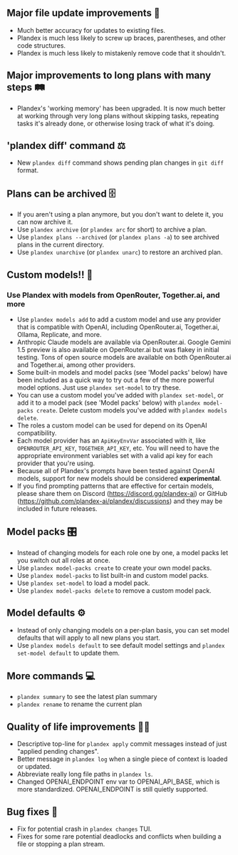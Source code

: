 ## Major file update improvements 📄
- Much better accuracy for updates to existing files.
- Plandex is much less likely to screw up braces, parentheses, and other code structures.
- Plandex is much less likely to mistakenly remove code that it shouldn't.

## Major improvements to long plans with many steps 🛤️
- Plandex's 'working memory' has been upgraded. It is now much better at working through very long plans without skipping tasks, repeating tasks it's already done, or otherwise losing track of what it's doing.

## 'plandex diff' command ⚖️
- New `plandex diff` command shows pending plan changes in `git diff` format.

## Plans can be archived 🗄️
- If you aren't using a plan anymore, but you don't want to delete it, you can now archive it.
- Use `plandex archive` (or `plandex arc` for short) to archive a plan.
- Use `plandex plans --archived` (or `plandex plans -a`) to see archived plans in the current directory.
- Use `plandex unarchive` (or `plandex unarc`) to restore an archived plan.

## Custom models!! 🧠
### Use Plandex with models from OpenRouter, Together.ai, and more
- Use `plandex models add` to add a custom model and use any provider that is compatible with OpenAI, including OpenRouter.ai, Together.ai, Ollama, Replicate, and more.
- Anthropic Claude models are available via OpenRouter.ai. Google Gemini 1.5 preview is also available on OpenRouter.ai but was flakey in initial testing. Tons of open source models are available on both OpenRouter.ai and Together.ai, among other providers.
- Some built-in models and model packs (see 'Model packs' below) have been included as a quick way to try out a few of the more powerful model options. Just use `plandex set-model` to try these.
- You can use a custom model you've added with `plandex set-model`, or add it to a model pack (see 'Model packs' below) with `plandex model-packs create`. Delete custom models you've added with `plandex models delete`.
- The roles a custom model can be used for depend on its OpenAI compatibility.
- Each model provider has an `ApiKeyEnvVar` associated with it, like `OPENROUTER_API_KEY`, `TOGETHER_API_KEY`, etc. You will need to have the appropriate environment variables set with a valid api key for each provider that you're using.
- Because all of Plandex's prompts have been tested against OpenAI models, support for new models should be considered **experimental**.
- If you find prompting patterns that are effective for certain models, please share them on Discord (https://discord.gg/plandex-ai) or GitHub (https://github.com/plandex-ai/plandex/discussions) and they may be included in future releases.

## Model packs 🎛️
- Instead of changing models for each role one by one, a model packs let you switch out all roles at once.
- Use `plandex model-packs create` to create your own model packs. 
- Use `plandex model-packs` to list built-in and custom model packs. 
- Use `plandex set-model` to load a model pack.
- Use `plandex model-packs delete` to remove a custom model pack.

## Model defaults ⚙️
- Instead of only changing models on a per-plan basis, you can set model defaults that will apply to all new plans you start.
- Use `plandex models default` to see default model settings and `plandex set-model default` to update them. 

## More commands 💻
- `plandex summary` to see the latest plan summary
- `plandex rename` to rename the current plan

## Quality of life improvements 🧘‍♀️
- Descriptive top-line for `plandex apply` commit messages instead of just "applied pending changes".
- Better message in `plandex log` when a single piece of context is loaded or updated.
- Abbreviate really long file paths in `plandex ls`.
- Changed OPENAI_ENDPOINT env var to OPENAI_API_BASE, which is more standardized. OPENAI_ENDPOINT is still quietly supported.

## Bug fixes 🐞
- Fix for potential crash in `plandex changes` TUI.
- Fixes for some rare potential deadlocks and conflicts when building a file or stopping a plan stream.
